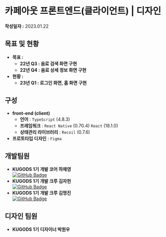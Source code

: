# 카페아웃 프론트엔드(클라이언트) | 디자인

**작성일자 :** 2023.01.22

## 목표 및 현황

- **목표 :**
  - **22년 Q3 : 음료 검색 화면 구현**
  - **22년 Q4 : 음료 상세 정보 화면 구현**
- **현황 :**
  - **23년 Q1 : 로그인 화면, 홈 화면 구현**

## 구성

- **front-end (client)**
  - **언어** : `TypeScript` (4.8.3)
  - **프레임워크** : `React Native` (0.70.4) `React` (18.1.0)
  - **상태관리 라이브러리** : `Recoil` (0.7.6)
- **프로토타입 디자인** : `Figma`

## 개발팀원

- **KUGODS 1기 개발 코어 하채영**  
  [![GitHub Badge](https://img.shields.io/badge/GitHub-181717?&logo=GitHub&logoColor=white&style=for-the-badge&link=https://github.com/ChaeyoungHa)](https://github.com/ChaeyoungHa)
- **KUGODS 1기 개발 크루 김자헌**  
  [![GitHub Badge](https://img.shields.io/badge/GitHub-181717?&logo=GitHub&logoColor=white&style=for-the-badge&link=https://github.com/KoreaUniNeo)](https://github.com/KoreaUniNeo)
- **KUGODS 1기 개발 크루 김명진**  
  [![GitHub Badge](https://img.shields.io/badge/GitHub-181717?&logo=GitHub&logoColor=white&style=for-the-badge&link=https://github.com/MyoungJinKim)](https://github.com/MyoungJinKim)

## 디자인 팀원

- **KUGODS 1기 디자이너 박원우**
